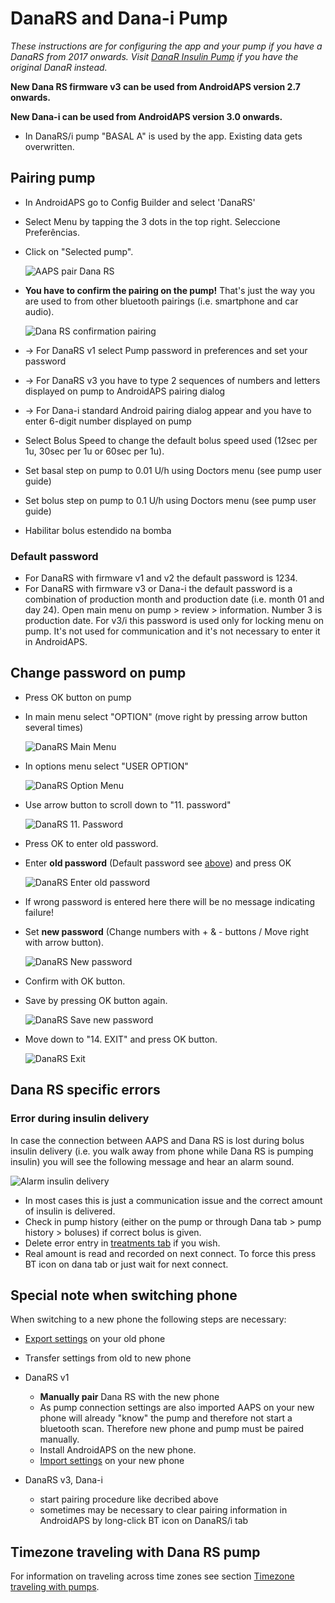 # DanaRS and Dana-i Pump

*These instructions are for configuring the app and your pump if you have a DanaRS from 2017 onwards. Visit [DanaR Insulin Pump](./DanaR-Insulin-Pump) if you have the original DanaR instead.*

**New Dana RS firmware v3 can be used from AndroidAPS version 2.7 onwards.**

**New Dana-i can be used from AndroidAPS version 3.0 onwards.**

* In DanaRS/i pump "BASAL A" is used by the app. Existing data gets overwritten.

## Pairing pump

* In AndroidAPS go to Config Builder and select 'DanaRS'

* Select Menu by tapping the 3 dots in the top right. Seleccione Preferências.

* Click on "Selected pump".
  
  ![AAPS pair Dana RS](../images/AAPS_DanaRSPairing.png)

* **You have to confirm the pairing on the pump!** That's just the way you are used to from other bluetooth pairings (i.e. smartphone and car audio).
  
  ![Dana RS confirmation pairing](../images/DanaRS_Pairing.png)

* -> For DanaRS v1 select Pump password in preferences and set your password

* -> For DanaRS v3 you have to type 2 sequences of numbers and letters displayed on pump to AndroidAPS pairing dialog
* -> For Dana-i standard Android pairing dialog appear and you have to enter 6-digit number displayed on pump

* Select Bolus Speed to change the default bolus speed used (12sec per 1u, 30sec per 1u or 60sec per 1u).

* Set basal step on pump to 0.01 U/h using Doctors menu (see pump user guide)
* Set bolus step on pump to 0.1 U/h using Doctors menu (see pump user guide)
* Habilitar bolus estendido na bomba

### Default password

* For DanaRS with firmware v1 and v2 the default password is 1234.
* For DanaRS with firmware v3 or Dana-i the default password is a combination of production month and production date (i.e. month 01 and day 24). Open main menu on pump > review > information. Number 3 is production date. For v3/i this password is used only for locking menu on pump. It's not used for communication and it's not necessary to enter it in AndroidAPS.

## Change password on pump

* Press OK button on pump
* In main menu select "OPTION" (move right by pressing arrow button several times)
  
  ![DanaRS Main Menu](../images/DanaRSPW_01_MainMenu.png)

* In options menu select "USER OPTION"
  
  ![DanaRS Option Menu](../images/DanaRSPW_02_OptionMenu.png)

* Use arrow button to scroll down to "11. password"
  
  ![DanaRS 11. Password](../images/DanaRSPW_03_11PW.png)

* Press OK to enter old password.

* Enter **old password** (Default password see [above](#default-password)) and press OK
  
  ![DanaRS Enter old password](../images/DanaRSPW_04_11PWenter.png)

* If wrong password is entered here there will be no message indicating failure!

* Set **new password** (Change numbers with + & - buttons / Move right with arrow button).
  
  ![DanaRS New password](../images/DanaRSPW_05_PWnew.png)

* Confirm with OK button.

* Save by pressing OK button again.
  
  ![DanaRS Save new password](../images/DanaRSPW_06_PWnewSave.png)

* Move down to "14. EXIT" and press OK button.
  
  ![DanaRS Exit](../images/DanaRSPW_07_Exit.png)

## Dana RS specific errors

### Error during insulin delivery

In case the connection between AAPS and Dana RS is lost during bolus insulin delivery (i.e. you walk away from phone while Dana RS is pumping insulin) you will see the following message and hear an alarm sound.

![Alarm insulin delivery](../images/DanaRS_Error_bolus.png)

* In most cases this is just a communication issue and the correct amount of insulin is delivered.
* Check in pump history (either on the pump or through Dana tab > pump history > boluses) if correct bolus is given.
* Delete error entry in [treatments tab](../Getting-Started/Screenshots#carb-correction) if you wish.
* Real amount is read and recorded on next connect. To force this press BT icon on dana tab or just wait for next connect.

## Special note when switching phone

When switching to a new phone the following steps are necessary:

* [Export settings](../Usage/ExportImportSettings#export-settings) on your old phone
* Transfer settings from old to new phone

* DanaRS v1
  
  * **Manually pair** Dana RS with the new phone
  * As pump connection settings are also imported AAPS on your new phone will already "know" the pump and therefore not start a bluetooth scan. Therefore new phone and pump must be paired manually.
  * Install AndroidAPS on the new phone.
  * [Import settings](../Usage/ExportImportSettings#import-settings) on your new phone
* DanaRS v3, Dana-i 
  * start pairing procedure like decribed above
  * sometimes may be necessary to clear pairing information in AndroidAPS by long-click BT icon on DanaRS/i tab

## Timezone traveling with Dana RS pump

For information on traveling across time zones see section [Timezone traveling with pumps](../Usage/Timezone-traveling#danarv2-danars).